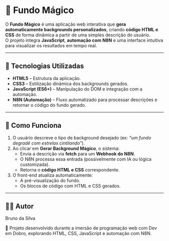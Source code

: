 # 🎨 Fundo Mágico

O **Fundo Mágico** é uma aplicação web interativa que **gera automaticamente backgrounds personalizados**, criando **código HTML e CSS** de forma dinâmica a partir de uma simples descrição do usuário.  
O projeto integra **JavaScript**, **automação com N8N** e uma interface intuitiva para visualizar os resultados em tempo real.  

---

## 🚀 Tecnologias Utilizadas

- **HTML5** – Estrutura da aplicação.  
- **CSS3** – Estilização dinâmica dos backgrounds gerados.  
- **JavaScript (ES6+)** – Manipulação do DOM e integração com a automação.  
- **N8N (Automação)** – Fluxo automatizado para processar descrições e retornar o código do fundo gerado.  

---

## 🧠 Como Funciona

1. O usuário descreve o tipo de background desejado (ex: *“um fundo degradê com estrelas cintilando”*).  
2. Ao clicar em **Gerar Background Mágico**, o sistema:
   - Envia a descrição via **fetch** para um **Webhook do N8N**.  
   - O N8N processa essa entrada (possivelmente com IA ou lógica customizada).  
   - Retorna o **código HTML e CSS** correspondente.  
3. O front-end atualiza automaticamente:
   - A pré-visualização do fundo.  
   - Os blocos de código com HTML e CSS gerados.  

---

## 🧑‍💻 Autor

Bruno da Silva 

💼 Projeto desenvolvido durante a imersão de programação web com Dev em Dobro, explorando HTML, CSS, JavaScript e automação com N8N.

